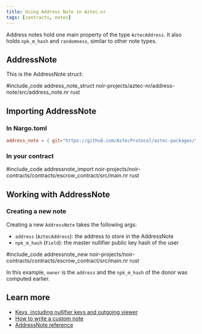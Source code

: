 ```yaml
---
title: Using Address Note in Aztec.nr
tags: [contracts, notes]
---
```


Address notes hold one main property of the type `AztecAddress`. It also holds `npk_m_hash` and `randomness`, similar to other note types.

## AddressNote

This is the AddressNote struct:

#include_code address_note_struct noir-projects/aztec-nr/address-note/src/address_note.nr rust

## Importing AddressNote

### In Nargo.toml

```toml
address_note = { git="https://github.com/AztecProtocol/aztec-packages/", tag="#include_aztec_version", directory="noir-projects/aztec-nr/address-note" }
```

### In your contract

#include_code addressnote_import noir-projects/noir-contracts/contracts/escrow_contract/src/main.nr rust

## Working with AddressNote

### Creating a new note 

Creating a new `AddressNote` takes the following args:

- `address` (`AztecAddress`): the address to store in the AddressNote
- `npk_m_hash` (`Field`): the master nullifier public key hash of the user

#include_code addressnote_new noir-projects/noir-contracts/contracts/escrow_contract/src/main.nr rust

In this example, `owner` is the `address` and the `npk_m_hash` of the donor was computed earlier.

## Learn more

- [Keys, including nullifier keys and outgoing viewer](../../../../../aztec/concepts/accounts/keys.md)
- [How to write a custom note](./custom_note.md)
- [AddressNote reference](../../../../reference/smart_contract_reference/aztec-nr/address-note/address_note.md)
